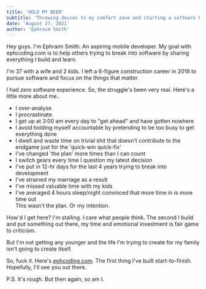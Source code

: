 ```yaml
---
title: 'HOLD MY BEER'
subtitle: 'Throwing deuces to my comfort zone and starting a software blog.'
date: 'August 27, 2021'
author: 'Ephraim Smith'
---
```


Hey guys. I'm Ephraim Smith. An aspiring mobile developer. My goal with ephcoding.com is to help others trying to break into software by sharing everything I build and learn.

I'm 37 with a wife and 2 kids. I left a 6-figure construction career in 2018 to pursue software and focus on the things that matter.

I had _zero_ software experience. So, the struggle's been very real. Here's a little more about me..

- I over-analyse
- I procrastinate
- I get up at 3:00 am every day to "get ahead" and have gotten nowhere
- I avoid holding myself accountable by pretending to be too busy to get everything done
- I dwell and waste time on trivial shit that doesn't contribute to the endgame just for the 'quick-win quick-fix'
- I've changed 'the plan' more times than I can count
- I switch gears every time I question my latest decision
- I've put in 12-hr days for the last 4 years trying to break into development
- I've strained my marriage as a result
- I've missed valuable time with my kids
- I've averaged 4 hours sleep/night convinced that more time in is more time out
  <br>
  This wasn't the plan. Or my intention.

How'd I get here? I'm stalling. I care what people think. The second I build and put something out there, my time and emotional investment is fair game to criticism.

But I'm not getting any younger and the life I'm trying to create for my family isn't going to create itself.

So, fuck it. Here's [ephcoding.com](https://www.ephcoding.com). The first thing I've built start-to-finish. Hopefully, I'll see you out there.

P.S. It's rough. But then again, so am I.
